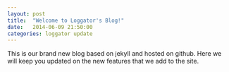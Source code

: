 ```yaml
---
layout: post
title:  "Welcome to Loggator's Blog!"
date:   2014-06-09 21:50:00
categories: loggator update
---
```


This is our brand new blog based on jekyll and hosted on github.
Here we will keep you updated on the new features that we add to the site.
